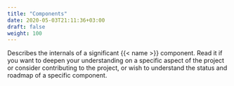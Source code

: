 ```yaml
---
title: "Components"
date: 2020-05-03T21:11:36+03:00
draft: false
weight: 100
---
```


Describes the internals of a significant {{< name >}} component. Read it if you want to deepen your understanding on a specific aspect of the project or consider contributing to the project, or wish to understand the status and roadmap of a specific component.